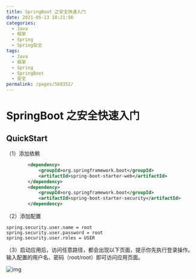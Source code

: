```yaml
---
title: SpringBoot 之安全快速入门
date: 2021-05-13 18:21:56
categories:
  - Java
  - 框架
  - Spring
  - Spring安全
tags:
  - Java
  - 框架
  - Spring
  - SpringBoot
  - 安全
permalink: /pages/568352/
---
```


# SpringBoot 之安全快速入门

## QuickStart

（1）添加依赖

```xml
		<dependency>
			<groupId>org.springframework.boot</groupId>
			<artifactId>spring-boot-starter-web</artifactId>
		</dependency>
		<dependency>
			<groupId>org.springframework.boot</groupId>
			<artifactId>spring-boot-starter-security</artifactId>
		</dependency>
```

（2）添加配置

```properties
spring.security.user.name = root
spring.security.user.password = root
spring.security.user.roles = USER
```

（3）启动应用后，访问任意路径，都会出现以下页面，提示你先执行登录操作。输入配置的用户名、密码（root/root）即可访问应用页面。

![img](https://raw.githubusercontent.com/dunwu/images/master/snap/image-20191118150326556.png)

